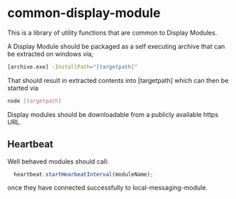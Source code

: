 # common-display-module

This is a library of utility functions that are common to Display Modules.

A Display Module should be packaged as a self executing archive that can be extracted on windows via;

``` bash
[archive.exe] -InstallPath="[targetpath]"
```

That should result in extracted contents into [targetpath] which can then be started via

``` bash
node [targetpath]
```

Display modules should be downloadable from a publicly available https URL.

## Heartbeat

Well behaved modules should call:

``` javascript
  heartbeat.startHearbeatInterval(moduleName);
```

once they have connected successfully to local-messaging-module.
